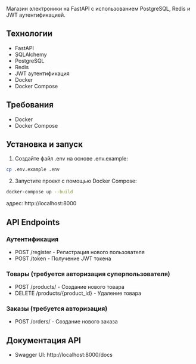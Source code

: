 Магазин электроники на FastAPI с использованием PostgreSQL, Redis и JWT аутентификацией.

## Технологии

- FastAPI
- SQLAlchemy
- PostgreSQL
- Redis
- JWT аутентификация
- Docker
- Docker Compose

## Требования

- Docker
- Docker Compose

## Установка и запуск



1. Создайте файл .env на основе .env.example:
```bash
cp .env.example .env
```

2. Запустите проект с помощью Docker Compose:
```bash
docker-compose up --build
```

адрес: http://localhost:8000

## API Endpoints

### Аутентификация
- POST /register - Регистрация нового пользователя
- POST /token - Получение JWT токена

### Товары (требуется авторизация суперпользователя)
- POST /products/ - Создание нового товара
- DELETE /products/{product_id} - Удаление товара

### Заказы (требуется авторизация)
- POST /orders/ - Создание нового заказа

## Документация API
- Swagger UI: http://localhost:8000/docs
